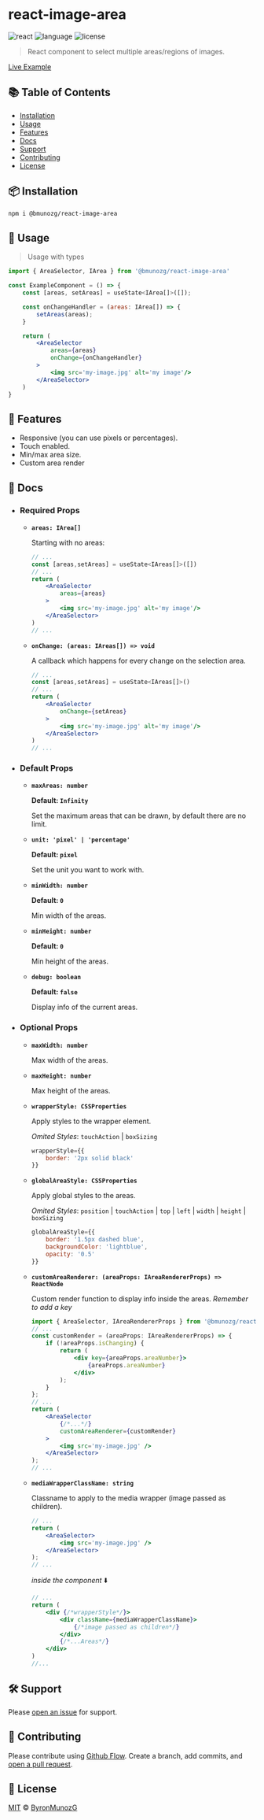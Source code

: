 # react-image-area
![react](https://img.shields.io/badge/react-^17.0.0-blue.svg)
![language](https://img.shields.io/badge/language-typescript-blue.svg)
![license](https://img.shields.io/badge/license-MIT-green.svg)

> React component to select multiple areas/regions of images.

[Live Example](https://byronmunozg.github.io/react-image-area/)

## :books: Table of Contents

- [Installation](#package-installation)
- [Usage](#rocket-usage)
- [Features](#key-features)
- [Docs](#notebook-docs)
- [Support](#hammer_and_wrench-support)
- [Contributing](#memo-contributing)
- [License](#scroll-license)

## :package: Installation

```bash
npm i @bmunozg/react-image-area
```

## :rocket: Usage
> Usage with types

```jsx
import { AreaSelector, IArea } from '@bmunozg/react-image-area'

const ExampleComponent = () => {
    const [areas, setAreas] = useState<IArea[]>([]);

    const onChangeHandler = (areas: IArea[]) => {
        setAreas(areas);
    }

    return (
        <AreaSelector
            areas={areas}
            onChange={onChangeHandler}
        >
            <img src='my-image.jpg' alt='my image'/>
        </AreaSelector>
    )
}

```

## :key: Features
- Responsive (you can use pixels or percentages).
- Touch enabled.
- Min/max area size.
- Custom area render

## :notebook: Docs
- ### Required Props
    - **`areas: IArea[]`**

        Starting with no areas:

        ```jsx
        // ...
        const [areas,setAreas] = useState<IAreas[]>([])
        // ...
        return (
            <AreaSelector
                areas={areas}
            >
                <img src='my-image.jpg' alt='my image'/>
            </AreaSelector>
        )
        // ...
        ```
    - **`onChange: (areas: IAreas[]) => void`**

        A callback which happens for every change on the selection area.

        ```jsx
        // ...
        const [areas,setAreas] = useState<IAreas[]>()
        // ...
        return (
            <AreaSelector
                onChange={setAreas}
            >
                <img src='my-image.jpg' alt='my image'/>
            </AreaSelector>
        )
        // ...
        ```

- ### Default Props

    - **`maxAreas: number`**

        **Default: `Infinity`**
        
        Set the maximum areas that can be drawn, by default there are no limit.

    - **`unit: 'pixel' | 'percentage'`**

        **Default: `pixel`**
        
        Set the unit you want to work with.

    - **`minWidth: number`**

        **Default: `0`**
        
        Min width of the areas.


    - **`minHeight: number`**

        **Default: `0`**
        
        Min height of the areas.


    - **`debug: boolean`**

        **Default: `false`**

        Display info of the current areas.

- ### Optional Props

    - **`maxWidth: number`**

        Max width of the areas.

    - **`maxHeight: number`**

        Max height of the areas.

    - **`wrapperStyle: CSSProperties`**

        Apply styles to the wrapper element.

        *Omited Styles*: `touchAction` | `boxSizing`
        ```js
        wrapperStyle={{
            border: '2px solid black'
        }}
        ```
    - **`globalAreaStyle: CSSProperties`**

        Apply global styles to the areas.
        
        *Omited Styles*: `position` | `touchAction` | `top` | `left` | `width` | `height` | `boxSizing`
        ```js
        globalAreaStyle={{
            border: '1.5px dashed blue',
            backgroundColor: 'lightblue',
            opacity: '0.5'
        }}
        ```
    - **`customAreaRenderer: (areaProps: IAreaRendererProps) => ReactNode`**
        
        Custom render function to display info inside the areas.
        *Remember to add a key*

        ```jsx
        import { AreaSelector, IAreaRendererProps } from '@bmunozg/react-image-area'
        // ...
        const customRender = (areaProps: IAreaRendererProps) => {
            if (!areaProps.isChanging) {
                return (
                    <div key={areaProps.areaNumber}>
                        {areaProps.areaNumber}
                    </div>
                );
            }
        };
        // ...
        return (
            <AreaSelector
                {/*...*/}
                customAreaRenderer={customRender}
            >
                <img src='my-image.jpg' />
            </AreaSelector>
        );
        // ...
        ```
    - **`mediaWrapperClassName: string`**
        
        Classname to apply to the media wrapper (image passed as children).

        ```jsx
        // ...
        return (
            <AreaSelector>
                <img src='my-image.jpg' />
            </AreaSelector>
        );
        // ...
        ```
        *inside the component* :arrow_down:
        ```jsx
        // ...
        return (
            <div {/*wrapperStyle*/}>
                <div className={mediaWrapperClassName}>
                    {/*image passed as children*/}
                </div>
                {/*...Areas*/}
            </div>
        )
        //...
        ```

## :hammer_and_wrench: Support

Please [open an issue](https://github.com/ByronMunozG/react-image-area/issues/new) for support.

## :memo: Contributing

Please contribute using [Github Flow](https://guides.github.com/introduction/flow/). Create a branch, add commits, and [open a pull request](https://github.com/ByronMunozG/react-image-area/compare/).

## :scroll: License

[MIT](LICENSE) © [ByronMunozG](https://github.com/ByronMunozG)

